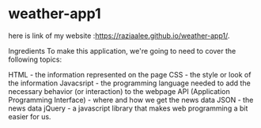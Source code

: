 # weather-app1
here is link of my website :https://raziaalee.github.io/weather-app1/.

Ingredients To make this application, we're going to need to cover the following topics:

HTML - the information represented on the page CSS - the style or look of the information Javacsript - the programming language needed to add the necessary behavior (or interaction) to the webpage API (Application Programming Interface) - where and how we get the news data JSON - the news data jQuery - a javascript library that makes web programming a bit easier for us.

